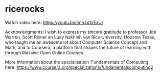 # ricerocks

Watch video here: 
https://youtu.be/lmh4d1zExUI

Acknowledgments:
I wish to express my sincere gratitude to professor Joe Warren, Scott Rixner en Luay Nakhleh van Rice University, Houston Texas, who taught me an awesome lot about Computer Science Concept and Math, and to Coursera,  a platform that shapes the future of learning with through Massive Open Online Courses.

More information about the specialisation ‘Fundamentals of Computing’ here:
https://www.coursera.org/specializations/fundamentalscomputing2
